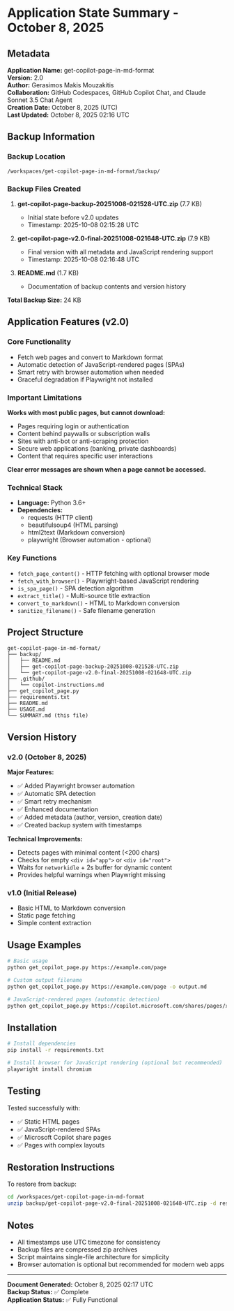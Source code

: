 # Application State Summary - October 8, 2025

## Metadata

**Application Name:** get-copilot-page-in-md-format  
**Version:** 2.0  
**Author:** Gerasimos Makis Mouzakitis  
**Collaboration:** GitHub Codespaces, GitHub Copilot Chat, and Claude Sonnet 3.5 Chat Agent  
**Creation Date:** October 8, 2025 (UTC)  
**Last Updated:** October 8, 2025 02:16 UTC

## Backup Information

### Backup Location
```
/workspaces/get-copilot-page-in-md-format/backup/
```

### Backup Files Created

1. **get-copilot-page-backup-20251008-021528-UTC.zip** (7.7 KB)
   - Initial state before v2.0 updates
   - Timestamp: 2025-10-08 02:15:28 UTC

2. **get-copilot-page-v2.0-final-20251008-021648-UTC.zip** (7.9 KB)
   - Final version with all metadata and JavaScript rendering support
   - Timestamp: 2025-10-08 02:16:48 UTC

3. **README.md** (1.7 KB)
   - Documentation of backup contents and version history

**Total Backup Size:** 24 KB

## Application Features (v2.0)

### Core Functionality
- Fetch web pages and convert to Markdown format
- Automatic detection of JavaScript-rendered pages (SPAs)
- Smart retry with browser automation when needed
- Graceful degradation if Playwright not installed

### Important Limitations
**Works with most public pages, but cannot download:**
- Pages requiring login or authentication
- Content behind paywalls or subscription walls
- Sites with anti-bot or anti-scraping protection
- Secure web applications (banking, private dashboards)
- Content that requires specific user interactions

**Clear error messages are shown when a page cannot be accessed.**

### Technical Stack
- **Language:** Python 3.6+
- **Dependencies:**
  - requests (HTTP client)
  - beautifulsoup4 (HTML parsing)
  - html2text (Markdown conversion)
  - playwright (Browser automation - optional)

### Key Functions
- `fetch_page_content()` - HTTP fetching with optional browser mode
- `fetch_with_browser()` - Playwright-based JavaScript rendering
- `is_spa_page()` - SPA detection algorithm
- `extract_title()` - Multi-source title extraction
- `convert_to_markdown()` - HTML to Markdown conversion
- `sanitize_filename()` - Safe filename generation

## Project Structure

```
get-copilot-page-in-md-format/
├── backup/
│   ├── README.md
│   ├── get-copilot-page-backup-20251008-021528-UTC.zip
│   └── get-copilot-page-v2.0-final-20251008-021648-UTC.zip
├── .github/
│   └── copilot-instructions.md
├── get_copilot_page.py
├── requirements.txt
├── README.md
├── USAGE.md
└── SUMMARY.md (this file)
```

## Version History

### v2.0 (October 8, 2025)
**Major Features:**
- ✅ Added Playwright browser automation
- ✅ Automatic SPA detection
- ✅ Smart retry mechanism
- ✅ Enhanced documentation
- ✅ Added metadata (author, version, creation date)
- ✅ Created backup system with timestamps

**Technical Improvements:**
- Detects pages with minimal content (<200 chars)
- Checks for empty `<div id="app">` or `<div id="root">`
- Waits for `networkidle` + 2s buffer for dynamic content
- Provides helpful warnings when Playwright missing

### v1.0 (Initial Release)
- Basic HTML to Markdown conversion
- Static page fetching
- Simple content extraction

## Usage Examples

```bash
# Basic usage
python get_copilot_page.py https://example.com/page

# Custom output filename
python get_copilot_page.py https://example.com/page -o output.md

# JavaScript-rendered pages (automatic detection)
python get_copilot_page.py https://copilot.microsoft.com/shares/pages/xyz
```

## Installation

```bash
# Install dependencies
pip install -r requirements.txt

# Install browser for JavaScript rendering (optional but recommended)
playwright install chromium
```

## Testing

Tested successfully with:
- ✅ Static HTML pages
- ✅ JavaScript-rendered SPAs
- ✅ Microsoft Copilot share pages
- ✅ Pages with complex layouts

## Restoration Instructions

To restore from backup:
```bash
cd /workspaces/get-copilot-page-in-md-format
unzip backup/get-copilot-page-v2.0-final-20251008-021648-UTC.zip -d restored/
```

## Notes

- All timestamps use UTC timezone for consistency
- Backup files are compressed zip archives
- Script maintains single-file architecture for simplicity
- Browser automation is optional but recommended for modern web apps

---

**Document Generated:** October 8, 2025 02:17 UTC  
**Backup Status:** ✅ Complete  
**Application Status:** ✅ Fully Functional
